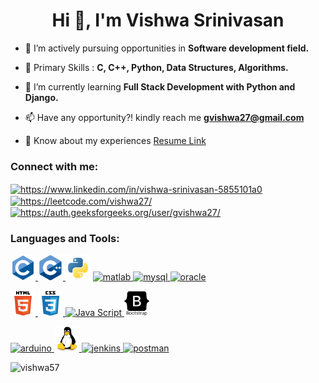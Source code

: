 <h1 align="center">Hi 👋, I'm Vishwa Srinivasan</h1>


- 🔭 I’m actively pursuing opportunities in **Software development field.**

- 💬 Primary Skills :  **C, C++, Python, Data Structures, Algorithms.**

- 🌱 I’m currently learning **Full Stack Development with Python and Django.**

- 📫 Have any opportunity?! kindly reach me **gvishwa27@gmail.com**

- 📄 Know about my experiences [Resume Link](https://drive.google.com/file/d/17WoJq_s-WxrU9K0rYZyGoIdgWECaH1_8/view?usp=drivesdk)

<h3 align="left">Connect with me:</h3>
<p align="left">
<a href="https://www.linkedin.com/in/vishwa-srinivasan-5855101a0" target="blank"><img align="center" src="https://raw.githubusercontent.com/rahuldkjain/github-profile-readme-generator/master/src/images/icons/Social/linked-in-alt.svg" alt="https://www.linkedin.com/in/vishwa-srinivasan-5855101a0" height="30" width="40" /></a>
<a href="https://leetcode.com/vishwa27/" target="blank"><img align="center" src="https://raw.githubusercontent.com/rahuldkjain/github-profile-readme-generator/master/src/images/icons/Social/leet-code.svg" alt="https://leetcode.com/vishwa27/" height="30" width="40" /></a>
<a href="https://auth.geeksforgeeks.org/user/gvishwa27/" target="blank"><img align="center" src="https://raw.githubusercontent.com/rahuldkjain/github-profile-readme-generator/master/src/images/icons/Social/geeks-for-geeks.svg" alt="https://auth.geeksforgeeks.org/user/gvishwa27/" height="30" width="40" /></a>
</p>


<h3 align="left">Languages and Tools:</h3>
<p align="left">
<a href="https://www.cprogramming.com/" target="_blank" rel="noreferrer"> <img src="https://raw.githubusercontent.com/devicons/devicon/master/icons/c/c-original.svg" alt="c" width="40" height="40"/> </a>
<a href="https://www.w3schools.com/cpp/" target="_blank" rel="noreferrer"> <img src="https://raw.githubusercontent.com/devicons/devicon/master/icons/cplusplus/cplusplus-original.svg" alt="cplusplus" width="40" height="40"/> </a>
<a href="https://www.python.org" target="_blank" rel="noreferrer"> <img src="https://raw.githubusercontent.com/devicons/devicon/master/icons/python/python-original.svg" alt="python" width="40" height="40"/></a>
<a href="https://www.mathworks.com/" target="_blank" rel="noreferrer"> <img src="https://upload.wikimedia.org/wikipedia/commons/2/21/Matlab_Logo.png" alt="matlab" width="40" height="40"/> </a>
 <a href="https://www.mysql.com/" target="_blank" rel="noreferrer"> <img src="https://www.openxcell.com/wp-content/uploads/2021/11/Group-56817.png" alt="mysql" width="40" height="40"/> </a> 
 <a href="https://www.oracle.com/" target="_blank" rel="noreferrer"> <img src="https://codershire.com/wp-content/uploads/2019/01/ORAC1.png" alt="oracle" width="40" height="40"/> </a>
</p>

 <p align="left">
  <a href="https://www.w3.org/html/" target="_blank" rel="noreferrer"> <img src="https://raw.githubusercontent.com/devicons/devicon/master/icons/html5/html5-original-wordmark.svg" alt="html5" width="40" height="40"/> </a>
<a href="https://www.w3schools.com/css/" target="_blank" rel="noreferrer"> <img src="https://raw.githubusercontent.com/devicons/devicon/master/icons/css3/css3-original-wordmark.svg" alt="css3" width="40" height="40"/> </a>
  <a href="https://www.javascript.com/" target="_blank" rel="noreferrer"> <img src="https://upload.wikimedia.org/wikipedia/commons/thumb/b/ba/Javascript_badge.svg/219px-Javascript_badge.svg.png?20160504163251" alt="Java Script" width="40" height="40"/> </a> 
  <a href="https://getbootstrap.com" target="_blank" rel="noreferrer"> <img src="https://raw.githubusercontent.com/devicons/devicon/master/icons/bootstrap/bootstrap-plain-wordmark.svg" alt="bootstrap" width="40" height="40"/> </a> 
 </p>

 <p align="left"> 
 <a href="https://www.arduino.cc/" target="_blank" rel="noreferrer"> <img src="https://cdn.worldvectorlogo.com/logos/arduino-1.svg" alt="arduino" width="40" height="40"/> </a>
 <a href="https://www.linux.org/" target="_blank" rel="noreferrer"> <img src="https://raw.githubusercontent.com/devicons/devicon/master/icons/linux/linux-original.svg" alt="linux" width="40" height="40"/> </a> 
 <a href="https://www.jenkins.io" target="_blank" rel="noreferrer">  <img src="https://www.vectorlogo.zone/logos/jenkins/jenkins-icon.svg" alt="jenkins" width="40" height="40"/> </a> 
 <a href="https://postman.com" target="_blank" rel="noreferrer"> <img src="https://www.vectorlogo.zone/logos/getpostman/getpostman-icon.svg" alt="postman" width="40" height="40"/> </a> 
 </p>




<p><img align="left" src="https://github-readme-stats.vercel.app/api/top-langs?username=vishwa57&show_icons=true&locale=en&layout=compact" alt="vishwa57" /></p>

